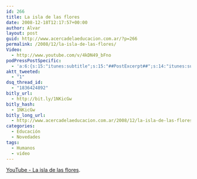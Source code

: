 ```yaml
---
id: 266
title: La isla de las flores
date: 2008-12-18T12:17:57+00:00
author: Alvar
layout: post
guid: http://www.acercadelaeducacion.com.ar/?p=266
permalink: /2008/12/la-isla-de-las-flores/
Video:
  - http://www.youtube.com/v/4kDN49_bFno
podPressPostSpecific:
  - 'a:6:{s:15:"itunes:subtitle";s:15:"##PostExcerpt##";s:14:"itunes:summary";s:15:"##PostExcerpt##";s:15:"itunes:keywords";s:17:"##WordPressCats##";s:13:"itunes:author";s:10:"##Global##";s:15:"itunes:explicit";s:2:"No";s:12:"itunes:block";s:2:"No";}'
aktt_tweeted:
  - "1"
dsq_thread_id:
  - "1836424892"
bitly_url:
  - http://bit.ly/1NKicGw
bitly_hash:
  - 1NKicGw
bitly_long_url:
  - http://www.acercadelaeducacion.com.ar/2008/12/la-isla-de-las-flores/
categories:
  - Educación
  - Novedades
tags:
  - Humanos
  - video
---
```

<a href="http://www.youtube.com/watch?v=4kDN49_bFno">YouTube - La isla de las flores</a>.

<object width="425" height="350" data="http://www.youtube.com/v/4kDN49_bFno" type="application/x-shockwave-flash"><param name="wmode" value="transparent" /><param name="src" value="http://www.youtube.com/v/4kDN49_bFno" /></object>